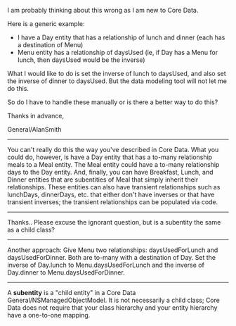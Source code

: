 

I am probably thinking about this wrong as I am new to Core Data. 

Here is a generic example:
 - I have a Day entity that has a relationship of lunch and dinner  (each has a destination of Menu)
 - Menu entity has a relationship of daysUsed  (ie, if Day has a Menu for lunch, then daysUsed would be the inverse)

What I would like to do is set the inverse of lunch to daysUsed, and also set the inverse of dinner to daysUsed.  But the data modeling tool will not let me do this.

So do I have to handle these manually or is there a better way to do this?

Thanks in advance,

General/AlanSmith

----

You can't really do this the way you've described in Core Data.  What you could do, however, is have a Day entity that has a to-many relationship     meals to a Meal entity.  The Meal entity could have a to-many relationship     days to the Day entity.  And, finally, you can have Breakfast, Lunch, and Dinner entities that are subentities of Meal that simply inherit their relationships.  These entities can also have transient relationships such as     lunchDays,     dinnerDays, etc. that either don't have inverses or that have transient inverses; the transient relationships can be populated via code.

----

Thanks.. Please excuse the ignorant question, but is a subentity the same as a child class?

----

Another approach: Give Menu two relationships: daysUsedForLunch and daysUsedForDinner.  Both are to-many with a destination of Day.  Set the inverse of Day.lunch to Menu.daysUsedForLunch and the inverse of Day.dinner to Menu.daysUsedForDinner.

----

A **subentity** is a "child entity" in a Core Data General/NSManagedObjectModel.  It is not necessarily a child class; Core Data does not require that your class hierarchy and your entity hierarchy have a one-to-one mapping.